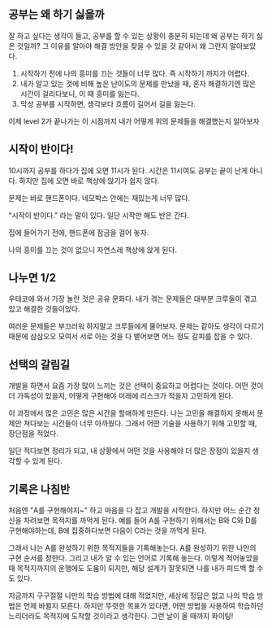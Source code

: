 ## 공부는 왜 하기 싫을까
잘 하고 싶다는 생각이 들고, 공부를 할 수 있는 상황이 충분히 되는데 왜 공부는 하기 싫은 것일까?
그 이유를 알아야 해결 방안을 찾을 수 있을 것 같아서 왜 그런지 알아보았다.

1. 시작하기 전에 나의 흥미를 끄는 것들이 너무 많다. 즉 시작하기 까지가 어렵다.
2. 내가 알고 있는 것에 비해 높은 난이도의 문제를 만났을 때, 혼자 해결하기엔 많은 시간이 걸리다보니, 이 때 흥미를 잃는다.
3. 막상 공부를 시작하면, 생각보다 흐름이 길어서 길을 잃는다.

이제 level 2가 끝나가는 이 시점까지 내가 어떻게 위의 문제들을 해결했는지 알아보자

## 시작이 반이다!
10시까지 공부를 하다가 집에 오면 11시가 된다.
시간은 11시여도 공부는 끝이 난게 아니다.
하지만 집에 오면 바로 책상에 앉기가 쉽지 않다.

문제는 바로 핸드폰이다.
네모박스 안에는 재밌는게 너무 많다.

"시작이 반이다." 라는 말이 있다.
일단 시작만 해도 반은 간다.

집에 들어가기 전에, 핸드폰에 잠금을 걸어 놓자.

나의 흥미를 끄는 것이 없으니 자연스레 책상에 앉게 된다.

## 나누면 1/2
우테코에 와서 가장 놀란 것은 공유 문화다.
내가 겪는 문제들은 대부분 크루들이 겪고 있고 해결한 것들이었다.

여러운 문제들은 부끄러워 하지말고 크루들에게 물어보자.
문제는 같아도 생각이 다르기 때문에 삼삼오오 모여서 서로 아는 것을 다 뱉어보면 어느 정도 갈피를 잡을 수 있다.

## 선택의 갈림길
개발을 하면서 요즘 가장 많이 느끼는 것은 선택이 중요하고 어렵다는 것이다.
어떤 것이 더 가독성이 있을지, 어떻게 구현해야 미래에 리스크가 적을지 고민하게 된다.

이 과정에서 많은 고민은 많은 시간을 할애하게 만든다.
나는 고민을 해결하지 못해서 문제만 쳐다보는 시간들이 너무 아까웠다.
그래서 어떤 기술을 사용하기 위해 고민할 때, 장단점을 적었다.

일단 적다보면 정리가 되고, 내 상황에서 어떤 것을 사용해야 더 많은 장점이 있을지 생각할 수 있게 된다.

## 기록은 나침반
처음엔 "A를 구현해야지~" 하고 마음을 다 잡고 개발을 시작한다.
하지만 어느 순간 정신을 차려보면 목적지를 까먹게 된다.
예를 들어 A를 구현하기 위해서는 B와 C와 D를 구현해야하는데, B에 집중하다보면 다음이 C라는 것을 까먹게 된다.

그래서 나는 A를 완성하기 위한 목적지들을 기록해놓는다.
A를 완성하기 위한 나만의 구현 순서를 정한다. 그리고 내가 알 수 있는 언어로 기록해 놓는다.
이렇게 적어놓았을 때 목적지까지의 운행에도 도움이 되지만, 해당 설계가 잘못되면 나를 내가 피드백 할 수도 있다.

지금까지 구구절절 나만의 학습 방법에 대해 적었지만, 세상에 정답은 없고 나의 학습 방법은 언제 바뀔지 모른다.
하지만 뚜렷한 목표가 있다면, 어떤 방법을 사용하여 학습하던 느리더라도 목적지에 도착할 것이라고 생각한다.
그런 날이 올 때까지 화이팅!
